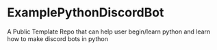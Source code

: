 # ExamplePythonDiscordBot
A Public Template Repo that can help user begin/learn python and learn how to make discord bots in python
